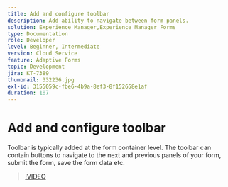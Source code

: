 ```yaml
---
title: Add and configure toolbar
description: Add ability to navigate between form panels.
solution: Experience Manager,Experience Manager Forms
type: Documentation
role: Developer
level: Beginner, Intermediate
version: Cloud Service
feature: Adaptive Forms
topic: Development
jira: KT-7389
thumbnail: 332236.jpg
exl-id: 3155059c-fbe6-4b9a-8ef3-8f152658e1af
duration: 107
---
```

# Add and configure toolbar

Toolbar is typically added at the form container level. The toolbar can contain buttons to navigate to the next and previous panels of your form, submit the form, save the form data etc.

>[!VIDEO](https://video.tv.adobe.com/v/332236?quality=12&learn=on)
